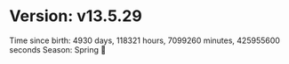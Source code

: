 # Version: v13.5.29
Time since birth: 4930 days, 118321 hours, 7099260 minutes, 425955600 seconds
Season: Spring 🌸
